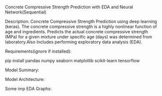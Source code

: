 Concrete Compressive Strength Prediction with EDA and Neural Network(Sequential)

Description:
Concrete Compressive Strength Prediction using deep learning (keras). The concrete compressive strength is a highly nonlinear function of age and ingredients. Predicts the actual concrete compressive strength (MPa) for a given mixture under specific age (days) was determined from laboratory.Also Includes performing exploratory data analysis (EDA).

Requirements(ignore if installed):

pip install pandas numpy seaborn matplotlib scikit-learn tensorflow

Model Summary:



Model Architecture:



Some imp EDA Graphs:

